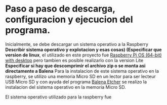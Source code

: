 # Paso a paso de descarga, configuracion y ejecucion del programa.

Inicialmente, se debe descargar un sistema operativo a la Raspberry **Describir sistema operativo y explotacion y esas cosas) (Especificar que version de linux**, el utilizado en este proyecto fue [Raspberry Pi OS (64-bit) with desktop](https://www.raspberrypi.com/software/operating-systems/) pero tambien es posible realizarlo con la version Lite **Especificar si hay que descomprimir el archivo zip o se monta asi directamente a Balena**
Para la instalacion de este sistema operativo en la raspberry, se utilizo una memoria Micro SD en un lector para ser lecteur USB Micro SD y con ayuda del programa [Balena Etcher](https://etcher.balena.io/) se realizo la instalacion del sistema operativo en la memoria Micro SD.

El sistema operativo utilizado para la raspberry fue 
